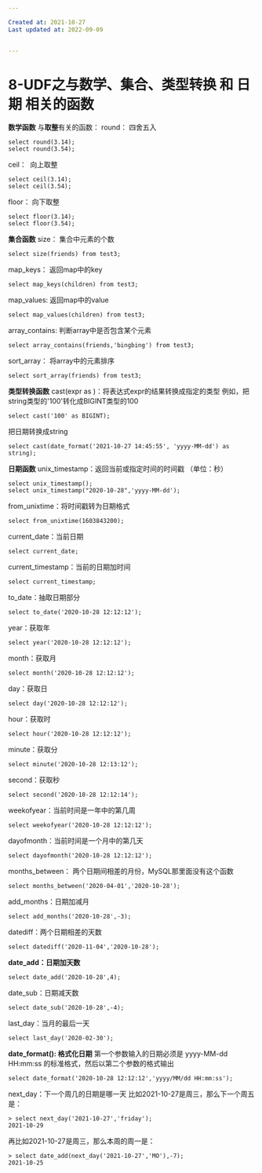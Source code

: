```yaml
---

Created at: 2021-10-27
Last updated at: 2022-09-09


---
```


# 8-UDF之与数学、集合、类型转换 和 日期 相关的函数


**数学函数**
与**取整**有关的函数：
round： 四舍五入
```
select round(3.14);
select round(3.54);
```
ceil：  向上取整
```
select ceil(3.14);
select ceil(3.54);
```
floor： 向下取整
```
select floor(3.14);
select floor(3.54);
```

**集合函数**
size： 集合中元素的个数
```
select size(friends) from test3;
```
map\_keys： 返回map中的key
```
select map_keys(children) from test3;
```
map\_values: 返回map中的value
```
select map_values(children) from test3;
```
array\_contains: 判断array中是否包含某个元素
```
select array_contains(friends,'bingbing') from test3;
```
sort\_array： 将array中的元素排序
```
select sort_array(friends) from test3;
```

**类型转换函数**
cast(expr as <type>)：将表达式expr的结果转换成指定的类型
例如，把string类型的'100'转化成BIGINT类型的100
```
select cast('100' as BIGINT);
```
把日期转换成string
```
select cast(date_format('2021-10-27 14:45:55', 'yyyy-MM-dd') as string);
```

**日期函数**
unix\_timestamp：返回当前或指定时间的时间戳 （单位：秒）
```
select unix_timestamp();
select unix_timestamp("2020-10-28",'yyyy-MM-dd');
```
from\_unixtime：将时间戳转为日期格式
```
select from_unixtime(1603843200);
```
current\_date：当前日期
```
select current_date;
```
current\_timestamp：当前的日期加时间
```
select current_timestamp;
```
to\_date：抽取日期部分
```
select to_date('2020-10-28 12:12:12');
```
year：获取年
```
select year('2020-10-28 12:12:12');
```
month：获取月
```
select month('2020-10-28 12:12:12');
```
day：获取日
```
select day('2020-10-28 12:12:12');
```
hour：获取时
```
select hour('2020-10-28 12:12:12');
```
minute：获取分
```
select minute('2020-10-28 12:13:12');
```
second：获取秒
```
select second('2020-10-28 12:12:14');
```
weekofyear：当前时间是一年中的第几周
```
select weekofyear('2020-10-28 12:12:12');
```
dayofmonth：当前时间是一个月中的第几天
```
select dayofmonth('2020-10-28 12:12:12');
```
months\_between： 两个日期间相差的月份，MySQL那里面没有这个函数
```
select months_between('2020-04-01','2020-10-28');
```
add\_months：日期加减月
```
select add_months('2020-10-28',-3);
```
datediff：两个日期相差的天数
```
select datediff('2020-11-04','2020-10-28');
```
**date\_add：日期加天数**
```
select date_add('2020-10-28',4);
```
date\_sub：日期减天数
```
select date_sub('2020-10-28',-4);
```
last\_day：当月的最后一天
```
select last_day('2020-02-30');
```
**date\_format(): 格式化日期**
第一个参数输入的日期必须是 yyyy-MM-dd HH:mm:ss 的标准格式，然后以第二个参数的格式输出
```
select date_format('2020-10-28 12:12:12','yyyy/MM/dd HH:mm:ss');
```
next\_day：下一个周几的日期是哪一天
比如2021-10-27是周三，那么下一个周五是：
```
> select next_day('2021-10-27','friday');
2021-10-29
```
再比如2021-10-27是周三，那么本周的周一是：
```
> select date_add(next_day('2021-10-27','MO'),-7);
2021-10-25
```

